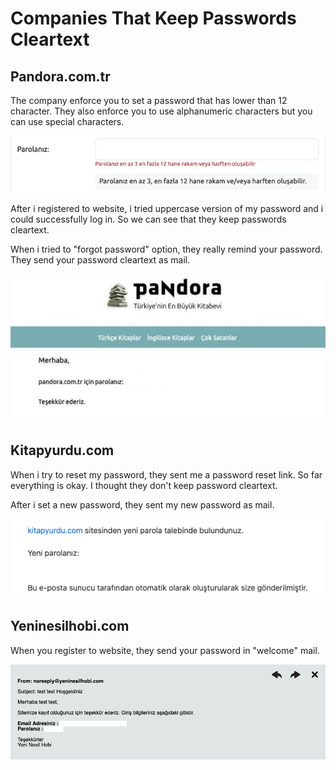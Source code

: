 # Companies That Keep Passwords Cleartext

## Pandora.com.tr

The company enforce you to set a password that has lower than 12 character. They also enforce you to use alphanumeric characters but you can use special characters.

![image-1](pandoracomtr/pandoracomtr-1.png)

After i registered to website, i tried uppercase version of my password and i could successfully log in. So we can see that they keep passwords cleartext.

When i tried to "forgot password" option, they really remind your password. They send your password cleartext as mail.

![image-2](pandoracomtr/pandoracomtr-2.png)

## Kitapyurdu.com

When i try to reset my password, they sent me a password reset link. So far everything is okay. I thought they don't keep password cleartext.

After i set a new password, they sent my new password as mail.

![image-3](kitapyurducom/kitapyurducom-1.png)

## Yeninesilhobi.com

When you register to website, they send your password in "welcome" mail. 

![image-4](yeninesilhobicom/yeninesilhobicom-1.png)
